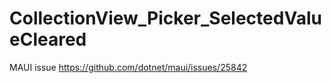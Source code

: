 # CollectionView_Picker_SelectedValueCleared

MAUI issue https://github.com/dotnet/maui/issues/25842
